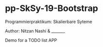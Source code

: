 # pp-SkSy-19-Bootstrap

Programmierpraktikum: Skalierbare Syteme

Author: Nitzan Nashi & _______

Demo for a TODO list APP
